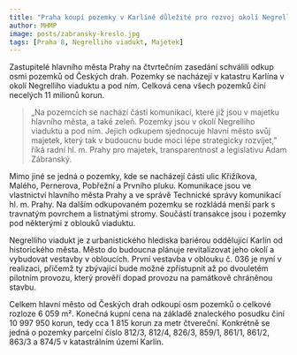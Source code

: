 ```yaml
---
title: "Praha koupí pozemky v Karlíně důležité pro rozvoj okolí Negrelliho viaduktu"
author: MHMP
image: posts/zabransky-kreslo.jpg
tags: [Praha 8, Negrelliho viadukt, Majetek]
---
```

 
Zastupitelé hlavního města Prahy na čtvrtečním zasedání schválili odkup osmi pozemků od Českých drah. Pozemky se nacházejí v katastru Karlína v okolí Negrelliho viaduktu a pod ním. Celková cena všech pozemků činí necelých 11 milionů korun. 

> „Na pozemcích se nachází části komunikací, které již jsou v majetku hlavního města, a také zeleň. Pozemky jsou v okolí Negrelliho viaduktu a pod ním. Jejich odkupem sjednocuje hlavní město svůj majetek, který tak v budoucnu bude moci lépe strategicky rozvíjet,” říká radní hl. m. Prahy pro majetek, transparentnost a legislativu Adam Zábranský.

Mimo jiné se jedná o pozemky, kde se nacházejí části ulic Křižíkova, Malého, Pernerova, Pobřežní a Prvního pluku. Komunikace jsou ve vlastnictví hlavního města Prahy a ve správě Technické správy komunikací hl. m. Prahy. Na dalším odkupovaném pozemku se rozkládá menší park s travnatým povrchem a listnatými stromy. Součástí transakce jsou i pozemky pod některými z oblouků viaduktu.  

Negrelliho viadukt je z urbanistického hlediska bariérou oddělující Karlín od historického města. Město do budoucna plánuje revitalizovat jeho okolí a vybudovat vestavby v obloucích. První vestavba v oblouku č. 036 je nyní v realizaci, přičemž ty zbývající bude možné zpřístupnit až po dvouletém pilotním provozu, který prověří dopad provozu na památkově chráněnou stavbu.

Celkem hlavní město od Českých drah odkoupí osm pozemků o celkové rozloze 6 059 m². Konečná kupní cena na základě znaleckého posudku činí 10 997 950 korun, tedy cca 1 815 korun za metr čtvereční. Konkrétně se jedná o pozemky parcelní číslo 812/3, 812/4, 826/3, 859/1, 861/1, 861/2, 863/3 a 874/5 v katastrálním území Karlín. 
